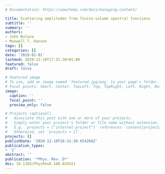 ```yaml
---
# Documentation: https://wowchemy.com/docs/managing-content/

title: Scattering amplitudes from finite-volume spectral functions
subtitle: ''
summary: ''
authors:
- John Bulava
- Maxwell T. Hansen
tags: []
categories: []
date: '2019-01-01'
lastmod: 2020-12-10T17:31:30+01:00
featured: false
draft: false

# Featured image
# To use, add an image named `featured.jpg/png` to your page's folder.
# Focal points: Smart, Center, TopLeft, Top, TopRight, Left, Right, BottomLeft, Bottom, BottomRight.
image:
  caption: ''
  focal_point: ''
  preview_only: false

# Projects (optional).
#   Associate this post with one or more of your projects.
#   Simply enter your project's folder or file name without extension.
#   E.g. `projects = ["internal-project"]` references `content/project/deep-learning/index.md`.
#   Otherwise, set `projects = []`.
projects: []
publishDate: '2020-12-10T16:31:30.654284Z'
publication_types:
- '2'
abstract: ''
publication: '*Phys. Rev. D*'
doi: 10.1103/PhysRevD.100.034521
---
```

